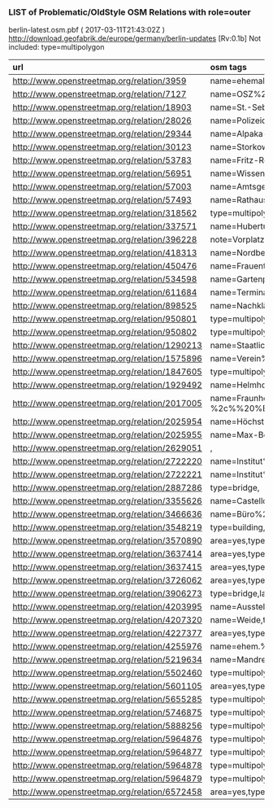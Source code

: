  
### LIST of Problematic/OldStyle OSM Relations with role=outer 
berlin-latest.osm.pbf ( 2017-03-11T21:43:02Z ) http://download.geofabrik.de/europe/germany/berlin-updates [Rv:0.1b]
Not included: type=multipolygon 
 
|  url                                      |  osm tags  
| :---------------------------------------  | :---------------------------
| http://www.openstreetmap.org/relation/3959 | name=ehemaliger%20%Flughafen%20%Gatow,type=multipolygon,name:en=former%20%Gatow%20%Airport,int_name=former%20%Gatow%20%Airport,
| http://www.openstreetmap.org/relation/7127 | name=OSZ%20%Maschinen-%20%und%20%Fertigungstechnik,type=multipolygon,
| http://www.openstreetmap.org/relation/18903 | name=St.-Sebastian%20%Friedhof,type=multipolygon,
| http://www.openstreetmap.org/relation/28026 | name=Polizeidirektion%20%2%20%-%20%Zentrale%20%Aufgaben,type=multipolygon,
| http://www.openstreetmap.org/relation/29344 | name=Alpaka-Pension%20%Bethanien,type=multipolygon,
| http://www.openstreetmap.org/relation/30123 | name=Storkower%20%Bogen,type=multipolygon,
| http://www.openstreetmap.org/relation/53783 | name=Fritz-Reuter-Oberschule,type=multipolygon,
| http://www.openstreetmap.org/relation/56951 | name=Wissenschafts-%20%und%20%Wirtschaftsstandort%20%Berlin-Adlershof,type=multipolygon,short_name=WISTA,
| http://www.openstreetmap.org/relation/57003 | name=Amtsgericht%20%Tiergarten,type=multipolygon,
| http://www.openstreetmap.org/relation/57493 | name=Rathaus%20%Köpenick,type=multipolygon,
| http://www.openstreetmap.org/relation/318562 | type=multipolygon,addr:city=Berlin,
| http://www.openstreetmap.org/relation/337571 | name=Hubertussee,type=multipolygon,
| http://www.openstreetmap.org/relation/396228 | note=Vorplatz,type=multipolygon,
| http://www.openstreetmap.org/relation/418313 | name=Nordberliner%20%Werkgemeinschaft%20%(nbw),type=multipolygon,
| http://www.openstreetmap.org/relation/450476 | name=Frauentogbrücke,type=bridge,
| http://www.openstreetmap.org/relation/534598 | name=Gartenplatz,note=um%20%die%20%Kirche,type=multipolygon,
| http://www.openstreetmap.org/relation/611684 | name=Terminal%20%A%20%-%20%Innerer%20%Ring,type=multipolygon,
| http://www.openstreetmap.org/relation/898525 | name=Nachklärbecken,type=multipolygon,
| http://www.openstreetmap.org/relation/950801 | type=multipolygon,description=Comenius-Garten:%20%Veilchenbeet,
| http://www.openstreetmap.org/relation/950802 | type=multipolygon,description=Comenius-Garten:%20%Rosenhain,
| http://www.openstreetmap.org/relation/1290213 | name=Staatliches%20%Institut%20%für%20%Musikforschung,type=multipolygon,
| http://www.openstreetmap.org/relation/1575896 | name=Verein%20%Deutscher%20%Zementwerke%20%e.V.,type=multipolygon,phone=+49-30-2%20%80%20%02-0,website=www.vdz-online.de,wikidata=Q15852607,wikipedia=de:Verein%20%Deutscher%20%Zementwerke,
| http://www.openstreetmap.org/relation/1847605 | type=multipolygon,surface=concrete,
| http://www.openstreetmap.org/relation/1929492 | name=Helmholtz-Zentrum%20%Berlin%20%für%20%Materialien%20%und%20%Energie%20%(HZB)%20%-%20%Wilhelm-Conrad-Röntgen-Campus,type=multipolygon,member_of=Helmholtz-Gemeinschaft,research_institution=yes,
| http://www.openstreetmap.org/relation/2017005 | name=Fraunhofer%20%Institut%20%für%20%Zuverlässigkeit%20%und%20%Mikrointegration,type=multipolygon,name:de=Fraunhofer%20%Institut%20%für%20%Zuverlässigkeit%20%und%20%Mikrointegration,name:en=Fraunhofer%20%IZM%20%Branch%20%Lab%2c%%20%Microsystem%20%Engineering,alt_name=Zentrum%20%für%20%Umwelt-%2c%%20%Bio-%20%und%20%Energietechnologie,member_of=Fraunhofer-Gesellschaft,research_institution=yes,
| http://www.openstreetmap.org/relation/2025954 | name=Höchst-Feld%20%Laser,site=MBI,type=multipolygon,
| http://www.openstreetmap.org/relation/2025955 | name=Max-Born-Saal,site=MBI,type=multipolygon,
| http://www.openstreetmap.org/relation/2629051 | ,
| http://www.openstreetmap.org/relation/2722220 | name=Institut%20%für%20%Informatik,type=multipolygon,
| http://www.openstreetmap.org/relation/2722221 | name=Institut%20%für%20%Mathematik,type=multipolygon,
| http://www.openstreetmap.org/relation/2887286 | type=bridge,
| http://www.openstreetmap.org/relation/3355626 | name=Castello,type=multipolygon,
| http://www.openstreetmap.org/relation/3466636 | name=Büro%20%2.0,type=building,building:levels=3,
| http://www.openstreetmap.org/relation/3548219 | type=building,
| http://www.openstreetmap.org/relation/3570890 | area=yes,type=multipolygon,
| http://www.openstreetmap.org/relation/3637414 | area=yes,type=multipolygon,level=0,description=Bahnhofsebene%20%0,
| http://www.openstreetmap.org/relation/3637415 | area=yes,type=multipolygon,layer=-1,level=-1,tunnel=yes,description=Untergeschoss%20%zur%20%U-Bahn%20%bzw.S-Bahn,
| http://www.openstreetmap.org/relation/3726062 | area=yes,type=multipolygon,
| http://www.openstreetmap.org/relation/3906273 | type=bridge,layer=1,
| http://www.openstreetmap.org/relation/4203995 | name=Ausstellungsgebäude,type=multipolygon,
| http://www.openstreetmap.org/relation/4207320 | name=Weide,type=multipolygon,
| http://www.openstreetmap.org/relation/4227377 | area=yes,type=multipolygon,
| http://www.openstreetmap.org/relation/4255976 | name=ehem.%20%Schießplatz%20%Seddingrube,type=multipolygon,layer=1,historic:military=danger_area,
| http://www.openstreetmap.org/relation/5219634 | name=Mandrellaplatz,type=multipolygon,
| http://www.openstreetmap.org/relation/5502460 | type=multipolygon,highway:area=footway,
| http://www.openstreetmap.org/relation/5601105 | area=yes,type=multipolygon,layer=-1,level=-1,tunnel=yes,description=Sperrengeschoss,
| http://www.openstreetmap.org/relation/5655285 | type=multipolygon,wood=deciduous,
| http://www.openstreetmap.org/relation/5746875 | type=multipolygon,layer=-1,level=-1,tunnel=yes,description=U%20%Franz-Neumann-Platz%20%Zwischengeschoss,
| http://www.openstreetmap.org/relation/5888256 | type=multipolygon,layer=-1,level=-1,tunnel=yes,description=Zwischengeschoss,
| http://www.openstreetmap.org/relation/5964876 | type=multipolygon,height=0.05,
| http://www.openstreetmap.org/relation/5964877 | type=multipolygon,height=0.05,
| http://www.openstreetmap.org/relation/5964878 | type=multipolygon,height=0.05,
| http://www.openstreetmap.org/relation/5964879 | type=multipolygon,height=0.05,
| http://www.openstreetmap.org/relation/6572458 | area=yes,type=multipolygon,level=-1,tunnel=yes,description=Verteilerebene%20%U-Bhf%20%Rathaus-Spandau,
 

